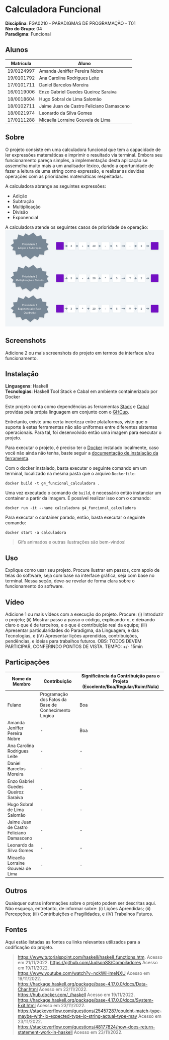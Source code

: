 # Calculadora Funcional

**Disciplina**: FGA0210 - PARADIGMAS DE PROGRAMAÇÃO - T01 <br>
**Nro do Grupo**: 04<br>
**Paradigma**: Funcional<br>

## Alunos
| Matrícula  | Aluno                                    |
| ---------- | ---------------------------------------- |
| 19/0124997 | Amanda Jeniffer Pereira Nobre            |
| 19/0101792 | Ana Carolina Rodrigues Leite             |
| 17/0101711 | Daniel Barcelos Moreira                  |
| 16/0119006 | Enzo Gabriel Guedes Queiroz Saraiva      |
| 18/0018604 | Hugo Sobral de Lima Salomão              |
| 18/0102711 | Jaime Juan de Castro Feliciano Damasceno |
| 18/0021974 | Leonardo da Silva Gomes                  |
| 17/0111288 | Micaella Lorraine Gouveia de Lima        |

## Sobre 
O projeto consiste em uma calculadora funcional que tem a capacidade de ler expressões matemáticas e imprimir o resultado via terminal.
Embora seu funcionamento pareça simples, a implementação desta aplicação se assemelha muito mais a um analisador léxico, dando a oportunidade de fazer a leitura de uma string como expressão, e realizar as devidas operações com as prioridades matemáticas respeitadas.

A calculadora abrange as seguintes expressões:
- Adição
- Subtração
- Multiplicação
- Divisão
- Exponencial


A calculadora atende os seguintes casos de prioridade de operação:
![calculadora](./assets/prioridades.png)

## Screenshots
Adicione 2 ou mais screenshots do projeto em termos de interface e/ou funcionamento.

## Instalação 
**Linguagens**: Haskell<br>
**Tecnologias**: Haskell Tool Stack e Cabal em ambiente containerizado por Docker<br>

Este projeto conta como dependências as ferramentas [Stack](https://docs.haskellstack.org/en/stable/) e [Cabal](https://cabal.readthedocs.io/en/stable/) providas pela própia linguagem em conjunto com o [GHCup](https://www.haskell.org/ghcup/).

Entretanto, existe uma certa incerteza entre plataformas, visto que o suporte à estas ferramentas não são uniformes entre diferentes sistemas operacionais. Para tal, foi desenvolvido então uma imagem para executar o projeto.

Para executar o projeto, é preciso ter o [Docker](https://docs.docker.com/) instalado localmente, caso você não ainda não tenha, baste seguir a [documentação de instalação da ferramenta](https://docs.docker.com/).

Com o docker instalado, basta executar o seguinte comando em um terminal, localizado na mesma pasta que o arquivo `Dockerfile`:

```
docker build -t g4_funcional_calculadora .
```

Uma vez executado o comando de `build`, é necessário então instanciar um container a partir da imagem. É possível realizar isso com o comando:

```
docker run -it --name calculadora g4_funcional_calculadora
```

Para executar o container parado, então, basta executar o seguinte comando:

```
docker start -a calculadora
```

> Gifs animados e outras ilustrações são bem-vindos!

## Uso 
Explique como usar seu projeto.
Procure ilustrar em passos, com apoio de telas do software, seja com base na interface gráfica, seja com base no terminal.
Nessa seção, deve-se revelar de forma clara sobre o funcionamento do software.

## Vídeo
Adicione 1 ou mais vídeos com a execução do projeto.
Procure: 
(i) Introduzir o projeto;
(ii) Mostrar passo a passo o código, explicando-o, e deixando claro o que é de terceiros, e o que é contribuição real da equipe;
(iii) Apresentar particularidades do Paradigma, da Linguagem, e das Tecnologias, e
(iV) Apresentar lições aprendidas, contribuições, pendências, e ideias para trabalhos futuros.
OBS: TODOS DEVEM PARTICIPAR, CONFERINDO PONTOS DE VISTA.
TEMPO: +/- 15min

## Participações
| Nome do Membro                           | Contribuição                                         | Significância da Contribuição para o Projeto (Excelente/Boa/Regular/Ruim/Nula) |
| ---------------------------------------- | ---------------------------------------------------- | ------------------------------------------------------------------------------ |
| Fulano                                   | Programação dos Fatos da Base de Conhecimento Lógica | Boa                                                                            |
| Amanda Jeniffer Pereira Nobre            | -                                                    | Boa                                                                            |
| Ana Carolina Rodrigues Leite             | -                                                    | -                                                                              |
| Daniel Barcelos Moreira                  | -                                                    | -                                                                              |
| Enzo Gabriel Guedes Queiroz Saraiva      | -                                                    | -                                                                              |
| Hugo Sobral de Lima Salomão              | -                                                    | -                                                                              |
| Jaime Juan de Castro Feliciano Damasceno | -                                                    | -                                                                              |
| Leonardo da Silva Gomes                  | -                                                    | -                                                                             |
| Micaella Lorraine Gouveia de Lima        | -                                                    | -                                                                              |

## Outros 
Quaisquer outras informações sobre o projeto podem ser descritas aqui. Não esqueça, entretanto, de informar sobre:
(i) Lições Aprendidas;
(ii) Percepções;
(iii) Contribuições e Fragilidades, e
(iV) Trabalhos Futuros.

## Fontes
Aqui estão listadas as fontes ou links relevantes utilizados para a codificação do projeto.

> https://www.tutorialspoint.com/haskell/haskell_functions.htm. Acesso em 21/11/2022.
> https://github.com/JudsonSS/Compiladores Acesso em 19/11/2022.  
> https://www.youtube.com/watch?v=nckWiHmeNXU Acesso em 19/11/2022.  
> https://hackage.haskell.org/package/base-4.17.0.0/docs/Data-Char.html Acesso em 22/11/2022.     
> https://hub.docker.com/_/haskell Acesso em 19/11/2022.      
> https://hackage.haskell.org/package/base-4.17.0.0/docs/System-Exit.html Acesso em 23/11/2022.
> https://stackoverflow.com/questions/25457287/couldnt-match-type-maybe-with-io-expected-type-io-string-actual-type-may Acesso em 23/11/2022.  
> https://stackoverflow.com/questions/48177824/how-does-return-statement-work-in-haskell Acesso em 23/11/2022.
